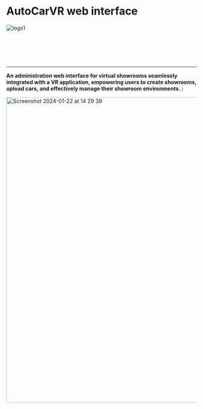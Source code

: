 # AutoCarVR web interface
 ![logo1](https://github.com/AbdennourHsn/AutoCarApi/assets/119530347/3e631f9f-8593-4583-b3e5-e268fb68135c)<svg xmlns="http://www.w3.org/2000/svg" viewBox="0 0 159 25.2"><defs>

</defs><g id="Layer_2" data-name="Layer 2"><g id="Layer_1-2" data-name="Layer 1"><path class="cls-1" d="M46.7,17.1l-2.5,7.7H41L49.2.5H53l8.3,24.3H57.9l-2.6-7.7Zm8-2.4-2.4-7L51,3.3h0L49.7,7.7l-2.3,7Z"/><path class="cls-1" d="M78.9,20v4.8H76.2L76,21.9h0l-5.8,3.3-6-7.7V7.3h3.2V17l3.8,5.5,4.2-2.8.3-1.7V7.3h3.2Z"/><path class="cls-1" d="M87.9,2.3v5h4.6V9.8H87.9v9.4l2.4,3.3,1.9-.2v2.4l-2.8.4-3.4-1.3-1.3-4.5V9.8H82.1V7.3h2.7V3.2Z"/><path class="cls-1" d="M111.6,15.9l-8.7,9.3-8.3-9,8.6-9.3Zm-13.8.2,5.3,6.7,5.3-6.8-5.3-6.7Z"/><path class="cls-2" d="M124.5,24.8h-2.7l-.6-.5-4-8L114,9.1V.8l.4-.7H121l.4.4-.2,4.2L121,9.2l3.6,7.8,2.2-4.3,1.7-4.2V.3H135l.5.4V8.7l-3.5,8L128,24.3l-.3.4h-3.2Z"/><path class="cls-2" d="M159,24.6l-.3.2h-6.9l-.3-.4-.8-2-2.1-5.2-1.5-.8h-1.8l-.2.9.2,3.5.2,3.6-.2.4h-6.7l-.5-.6.2-5.8.2-5.9L138.1.9V.7l.6-.4L144,.1h5.2l6.5,1.8,2.9,5.9-.7,4.1-2.7,3-.5.5,2.2,4.4ZM151.7,8.8l-1.5-2.9-3.4-.7-1.7.5v5.8l.6.2,2.2.2Z"/><path class="cls-3" d="M4.4,18.1H1.7A1.2,1.2,0,0,1,.5,16.9V12a1.2,1.2,0,0,1,1.2-1.2H4.4Z"/><path class="cls-3" d="M4.9,18.6H1.7A1.8,1.8,0,0,1,0,16.9V12a1.7,1.7,0,0,1,1.7-1.7H4.9ZM1.7,11.2a.9.9,0,0,0-.8.8v4.9a.9.9,0,0,0,.8.8H3.9V11.2Z"/><path class="cls-3" d="M40.2,18.1H37.5V10.8h2.7A1.2,1.2,0,0,1,41.5,12v4.9A1.2,1.2,0,0,1,40.2,18.1Z"/><path class="cls-3" d="M40.2,18.6H37.1V10.3h3.1A1.6,1.6,0,0,1,41.9,12v4.9A1.7,1.7,0,0,1,40.2,18.6ZM38,17.7h2.2a.8.8,0,0,0,.8-.8V12a.8.8,0,0,0-.8-.8H38Z"/><path class="cls-3" d="M23.7,5.5H18.2V2.4a1.2,1.2,0,0,1,1.3-1.2h2.9a1.2,1.2,0,0,1,1.3,1.2V5.5Z"/><path class="cls-3" d="M24.2,5.9H17.7V2.4A1.8,1.8,0,0,1,19.5.7h2.9a1.8,1.8,0,0,1,1.8,1.7ZM18.7,5h4.6V2.4a.9.9,0,0,0-.9-.8H19.5a.8.8,0,0,0-.8.8Z"/><path class="cls-2" d="M33.8,5.5H8.1A3.6,3.6,0,0,0,4.4,9.2V19.7a3.7,3.7,0,0,0,3.7,3.7h6.7a4.8,4.8,0,0,0,3.5-1.6A3.6,3.6,0,0,1,21,20.6a4,4,0,0,1,2.7,1.2,4.4,4.4,0,0,0,3.4,1.6h6.7a3.7,3.7,0,0,0,3.7-3.7V9.2A3.6,3.6,0,0,0,33.8,5.5Z"/><path class="cls-1" d="M33.8,23.9H27.1a5.3,5.3,0,0,1-3.8-1.8A3,3,0,0,0,21,21a3.2,3.2,0,0,0-2.4,1.1,5.3,5.3,0,0,1-3.8,1.8H8.1a4.2,4.2,0,0,1-4.2-4.2V9.2A4.2,4.2,0,0,1,8.1,5H33.8A4.2,4.2,0,0,1,38,9.2V19.7A4.2,4.2,0,0,1,33.8,23.9ZM21,20.1a4.1,4.1,0,0,1,3,1.4,4.1,4.1,0,0,0,3.1,1.4h6.7a3.2,3.2,0,0,0,3.3-3.2V9.2a3.3,3.3,0,0,0-3.3-3.3H8.1A3.2,3.2,0,0,0,4.9,9.2V19.7a3.2,3.2,0,0,0,3.2,3.2h6.7a4.1,4.1,0,0,0,3.1-1.4A4.1,4.1,0,0,1,21,20.1Z"/><path class="cls-4" d="M7.8,12.4H7.5a.5.5,0,0,1,0-.7L11.1,8h.7a.9.9,0,0,1,0,.7L8.2,12.3Z"/><path class="cls-4" d="M13.6,10.6h-.3a.5.5,0,0,1,0-.7L15,8.1h.7a.9.9,0,0,1,0,.7L14,10.5Z"/><path class="cls-4" d="M7.9,16.3H7.6a.5.5,0,0,1,0-.7l4.1-4.1a.5.5,0,1,1,.7.7L8.3,16.2Z"/></g></g></svg>
<hr>

**An administration web interface for virtual showrooms seamlessly integrated with a VR application, empowering users to create showrooms, upload cars, and effectively manage their showroom environments.  :**
<div style="">
  <img width="807" alt="Screenshot 2024-01-22 at 14 29 39" src="https://github.com/AbdennourHsn/AutoCar/assets/119530347/948fd6ae-a639-4f66-872d-6c1e4821418a">
</div>

